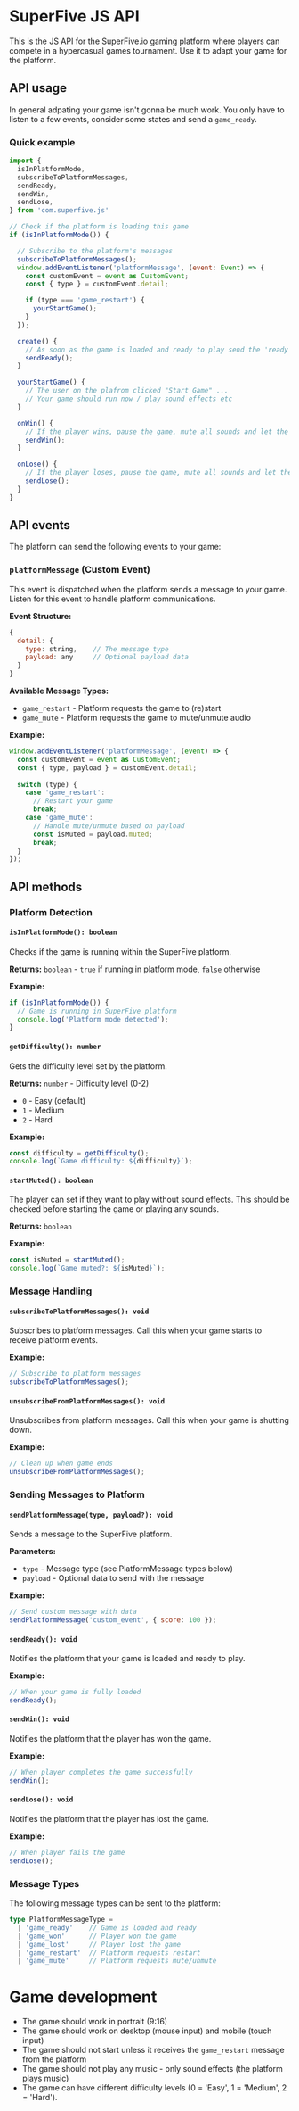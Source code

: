 # SuperFive JS API

This is the JS API for the SuperFive.io gaming platform where players can compete in a hypercasual games tournament. Use it to adapt your game for the platform.

## API usage

In general adpating your game isn't gonna be much work. You only have to listen to a few events, consider some states and send a ``game_ready``.

### Quick example

```js
import {
  isInPlatformMode,
  subscribeToPlatformMessages,
  sendReady,
  sendWin,
  sendLose,
} from 'com.superfive.js'

// Check if the platform is loading this game
if (isInPlatformMode()) {

  // Subscribe to the platform's messages
  subscribeToPlatformMessages();
  window.addEventListener('platformMessage', (event: Event) => {
    const customEvent = event as CustomEvent;
    const { type } = customEvent.detail;

    if (type === 'game_restart') {
      yourStartGame();
    }
  });

  create() {
    // As soon as the game is loaded and ready to play send the 'ready event'
    sendReady();
  }

  yourStartGame() {
    // The user on the plafrom clicked "Start Game" ...
    // Your game should run now / play sound effects etc
  }

  onWin() {
    // If the player wins, pause the game, mute all sounds and let the platform know:
    sendWin();
  }

  onLose() {
    // If the player loses, pause the game, mute all sounds and let the platform know:
    sendLose();
  }
}
```

## API events

The platform can send the following events to your game:

### `platformMessage` (Custom Event)

This event is dispatched when the platform sends a message to your game. Listen for this event to handle platform communications.

**Event Structure:**
```js
{
  detail: {
    type: string,    // The message type
    payload: any     // Optional payload data
  }
}
```

**Available Message Types:**
- `game_restart` - Platform requests the game to (re)start
- `game_mute` - Platform requests the game to mute/unmute audio

**Example:**
```js
window.addEventListener('platformMessage', (event) => {
  const customEvent = event as CustomEvent;
  const { type, payload } = customEvent.detail;
  
  switch (type) {
    case 'game_restart':
      // Restart your game
      break;
    case 'game_mute':
      // Handle mute/unmute based on payload
      const isMuted = payload.muted;
      break;
  }
});
```

## API methods

### Platform Detection

#### `isInPlatformMode(): boolean`

Checks if the game is running within the SuperFive platform.

**Returns:** `boolean` - `true` if running in platform mode, `false` otherwise

**Example:**
```js
if (isInPlatformMode()) {
  // Game is running in SuperFive platform
  console.log('Platform mode detected');
}
```

#### `getDifficulty(): number`

Gets the difficulty level set by the platform.

**Returns:** `number` - Difficulty level (0-2)
- `0` - Easy (default)
- `1` - Medium  
- `2` - Hard

**Example:**
```js
const difficulty = getDifficulty();
console.log(`Game difficulty: ${difficulty}`);
```

#### `startMuted(): boolean`

The player can set if they want to play without sound effects.
This should be checked before starting the game or playing any sounds.

**Returns:** `boolean`

**Example:**
```js
const isMuted = startMuted();
console.log(`Game muted?: ${isMuted}`);
```

### Message Handling

#### `subscribeToPlatformMessages(): void`

Subscribes to platform messages. Call this when your game starts to receive platform events.

**Example:**
```js
// Subscribe to platform messages
subscribeToPlatformMessages();
```

#### `unsubscribeFromPlatformMessages(): void`

Unsubscribes from platform messages. Call this when your game is shutting down.

**Example:**
```js
// Clean up when game ends
unsubscribeFromPlatformMessages();
```

### Sending Messages to Platform

#### `sendPlatformMessage(type, payload?): void`

Sends a message to the SuperFive platform.

**Parameters:**
- `type` - Message type (see PlatformMessage types below)
- `payload` - Optional data to send with the message

**Example:**
```js
// Send custom message with data
sendPlatformMessage('custom_event', { score: 100 });
```

#### `sendReady(): void`

Notifies the platform that your game is loaded and ready to play.

**Example:**
```js
// When your game is fully loaded
sendReady();
```

#### `sendWin(): void`

Notifies the platform that the player has won the game.

**Example:**
```js
// When player completes the game successfully
sendWin();
```

#### `sendLose(): void`

Notifies the platform that the player has lost the game.

**Example:**
```js
// When player fails the game
sendLose();
```

### Message Types

The following message types can be sent to the platform:

```typescript
type PlatformMessageType = 
  | 'game_ready'    // Game is loaded and ready
  | 'game_won'      // Player won the game
  | 'game_lost'     // Player lost the game
  | 'game_restart'  // Platform requests restart
  | 'game_mute'     // Platform requests mute/unmute
```

# Game development

- The game should work in portrait (9:16)
- The game should work on desktop (mouse input) and mobile (touch input)
- The game should not start unless it receives the ``game_restart`` message from the platform
- The game should not play any music - only sound effects (the platform plays music)
- The game can have different difficulty levels (0 = 'Easy', 1 = 'Medium', 2 = 'Hard').
